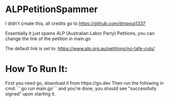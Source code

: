 # ALPPetitionSpammer


I didn't create this, all credits go to https://github.com/dropout1337


Essentially it just spams ALP (Australian Labor Party) Petitions, you can change the link of the petition in main.go 

The default link is set to: https://www.alp.org.au/petitions/no-tafe-cuts/


<h1> How To Run It: </h1>
First you need go, download it from https://go.dev 
Then run the following in cmd:
```go run main.go```
and you're done, you should see "successfully signed" upon starting it. 
